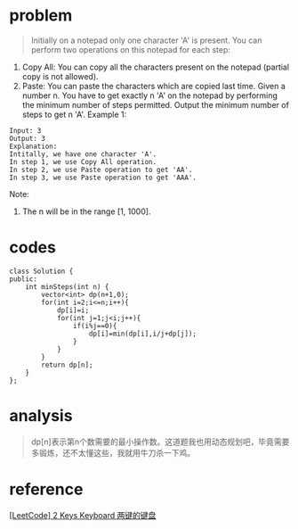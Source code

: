 # problem
> Initially on a notepad only one character 'A' is present. You can perform two operations on this notepad for each step:

1. Copy All: You can copy all the characters present on the notepad (partial copy is not allowed).
2. Paste: You can paste the characters which are copied last time.
Given a number n. You have to get exactly n 'A' on the notepad by performing the minimum number of steps permitted. Output the minimum number of steps to get n 'A'.
Example 1:
```
Input: 3
Output: 3
Explanation:
Intitally, we have one character 'A'.
In step 1, we use Copy All operation.
In step 2, we use Paste operation to get 'AA'.
In step 3, we use Paste operation to get 'AAA'.
```
Note:
1. The n will be in the range [1, 1000].

# codes
```
class Solution {
public:
    int minSteps(int n) {
        vector<int> dp(n+1,0);
        for(int i=2;i<=n;i++){
            dp[i]=i;
            for(int j=1;j<i;j++){
                if(i%j==0){
                    dp[i]=min(dp[i],i/j+dp[j]);
                }
            }
        }
        return dp[n];
    }
};
```

# analysis
>dp[n]表示第n个数需要的最小操作数。这道题我也用动态规划吧，毕竟需要多锻炼，还不太懂这些，我就用牛刀杀一下鸡。

# reference
[[LeetCode] 2 Keys Keyboard 两键的键盘][1]

[1]: https://www.cnblogs.com/grandyang/p/7439616.html